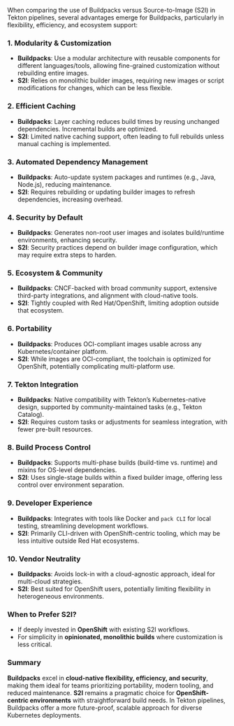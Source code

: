 When comparing the use of Buildpacks versus Source-to-Image (S2I) in Tekton pipelines, several advantages emerge for Buildpacks, particularly in flexibility, efficiency, and ecosystem support:

### 1. **Modularity & Customization**
   - **Buildpacks**: Use a modular architecture with reusable components for different languages/tools, allowing fine-grained customization without rebuilding entire images.
   - **S2I**: Relies on monolithic builder images, requiring new images or script modifications for changes, which can be less flexible.

### 2. **Efficient Caching**
   - **Buildpacks**: Layer caching reduces build times by reusing unchanged dependencies. Incremental builds are optimized.
   - **S2I**: Limited native caching support, often leading to full rebuilds unless manual caching is implemented.

### 3. **Automated Dependency Management**
   - **Buildpacks**: Auto-update system packages and runtimes (e.g., Java, Node.js), reducing maintenance.
   - **S2I**: Requires rebuilding or updating builder images to refresh dependencies, increasing overhead.

### 4. **Security by Default**
   - **Buildpacks**: Generates non-root user images and isolates build/runtime environments, enhancing security.
   - **S2I**: Security practices depend on builder image configuration, which may require extra steps to harden.

### 5. **Ecosystem & Community**
   - **Buildpacks**: CNCF-backed with broad community support, extensive third-party integrations, and alignment with cloud-native tools.
   - **S2I**: Tightly coupled with Red Hat/OpenShift, limiting adoption outside that ecosystem.

### 6. **Portability**
   - **Buildpacks**: Produces OCI-compliant images usable across any Kubernetes/container platform.
   - **S2I**: While images are OCI-compliant, the toolchain is optimized for OpenShift, potentially complicating multi-platform use.

### 7. **Tekton Integration**
   - **Buildpacks**: Native compatibility with Tekton’s Kubernetes-native design, supported by community-maintained tasks (e.g., Tekton Catalog).
   - **S2I**: Requires custom tasks or adjustments for seamless integration, with fewer pre-built resources.

### 8. **Build Process Control**
   - **Buildpacks**: Supports multi-phase builds (build-time vs. runtime) and mixins for OS-level dependencies.
   - **S2I**: Uses single-stage builds within a fixed builder image, offering less control over environment separation.

### 9. **Developer Experience**
   - **Buildpacks**: Integrates with tools like Docker and `pack CLI` for local testing, streamlining development workflows.
   - **S2I**: Primarily CLI-driven with OpenShift-centric tooling, which may be less intuitive outside Red Hat ecosystems.

### 10. **Vendor Neutrality**
   - **Buildpacks**: Avoids lock-in with a cloud-agnostic approach, ideal for multi-cloud strategies.
   - **S2I**: Best suited for OpenShift users, potentially limiting flexibility in heterogeneous environments.

### When to Prefer S2I?
- If deeply invested in **OpenShift** with existing S2I workflows.
- For simplicity in **opinionated, monolithic builds** where customization is less critical.

### Summary
**Buildpacks** excel in **cloud-native flexibility, efficiency, and security**, making them ideal for teams prioritizing portability, modern tooling, and reduced maintenance. **S2I** remains a pragmatic choice for **OpenShift-centric environments** with straightforward build needs. In Tekton pipelines, Buildpacks offer a more future-proof, scalable approach for diverse Kubernetes deployments.
